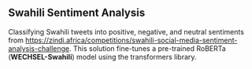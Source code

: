 ## Swahili Sentiment Analysis
Classifying Swahili tweets into positive, negative, and neutral sentiments from https://zindi.africa/competitions/swahili-social-media-sentiment-analysis-challenge.
This solution fine-tunes a pre-trained RoBERTa (**WECHSEL-Swahili**) model using the transformers library.
